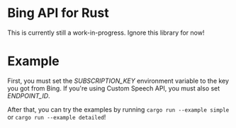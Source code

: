 # Bing API for Rust

This is currently still a work-in-progress. Ignore this library for now!

# Example
First, you must set the _SUBSCRIPTION_KEY_ environment variable to the key you got from Bing. If you're using Custom Speech API, you must also set _ENDPOINT_ID_.

After that, you can try the examples by running `cargo run --example simple` or `cargo run --example detailed`!
